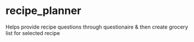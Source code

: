 # recipe_planner
Helps provide recipe questions through questionaire &amp; then create grocery list for selected recipe
